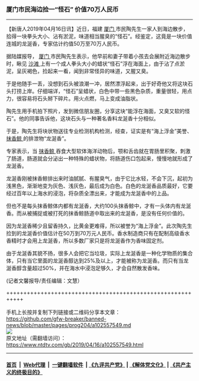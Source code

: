 ### 厦门市民海边捡一“怪石” 价值70万人民币
------------------------

<div class="post_content" itemprop="articleBody">
 <p>
  【新唐人2019年04月16日讯】近日，福建
  <a href="https://www.ntdtv.com/gb/厦门.htm">
   厦门
  </a>
  市民陶先生一家人到海边散步，拾得一块拳头大小、沾有淤泥，味道相当腥臭的“怪石”。经鉴定，这竟是一块价值连城的龙涎香，专家估计约值50万至70万人民币。
 </p>
 <p>
  据陆媒报导，
  <a href="https://www.ntdtv.com/gb/厦门.htm">
   厦门
  </a>
  市民陶先生表示，他早前和妻子带着小孩去会展附近海边散步时，瞅见
  <a href="https://www.ntdtv.com/gb/沙滩.htm">
   沙滩
  </a>
  上有一个成人拳头大小的蜡状“怪石”浮在海面上，由于沾了点淤泥，呈灰褐色，捡起来一看，闻到非常怪异的味道，又腥又臭。
 </p>
 <p>
  于是他随手一丢，没想到石头被浪潮一冲，居然漂浮起来，出于好奇他又将这块石头打捞上岸。仔细端详，“怪石”呈蜡状，白色中带一些黑色杂质，重量很轻，用点力，很容易将石头掰下碎片。用火点燃，马上变成油脂状。
 </p>
 <p>
  陶先生用手机拍下照片，发到微信朋友圈，分享这块“能浮在海面，又臭又软的怪石”。他的同事告诉他，这块石头与一种著名香料龙涎香十分相似。
 </p>
 <p>
  于是，陶先生将块状物送往专业检测机构检测，经查，证实是有“海上浮金”美誉、
  <a href="https://www.ntdtv.com/gb/抹香鲸.htm">
   抹香鲸
  </a>
  的排泄物“龙涎香”。
 </p>
 <p>
  专家表示，当
  <a href="https://www.ntdtv.com/gb/抹香鲸.htm">
   抹香鲸
  </a>
  吞食大型软体海洋动物后，颚和舌齿就在胃肠里积聚，刺激了肠道，肠道就会分泌出一种特殊的蜡状物，将肠道伤口包起来，慢慢地就形成了龙涎香。
 </p>
 <p>
  龙涎香刚被抹香鲸排出来时油腻腻、有腥臭气，由于它比水轻，不会下沉，起初为浅黑色，渐渐地变为灰色、浅灰色，最后成为白色。白色的龙涎香品质最好，它要经过百年以上海水的浸泡，将杂质全漂出来，才能成为龙涎香中的上品。
 </p>
 <p>
  但也不是每头抹香鲸体内都有龙涎香，大约100头抹香鲸中，才有一头体内有龙涎香。而从被捕捉或被打死的抹香鲸肠道中取出来的龙涎香，是没有任何价值的。
 </p>
 <p>
  因为龙涎香稀少且留香持久，比黄金更难得，所以被誉为“海上浮金”。此次陶先生捡到的龙涎香价值估计在50万到70万元人民币。香水制造商只有在配制高级香水香精时才会用上龙涎香，所以多数厂家只是将龙涎香作为香味固定剂。
 </p>
 <p>
  由于龙涎香其貌不扬，很多人会把它当垃圾，实际上龙涎香是一种化学物质的集合体，只有当它里面的龙涎香醇达到25%及以上，才能被称为龙涎香。而只有当龙涎香醇含量超过50%，并在海水中浸泡足够久，才会自然散发香味。
 </p>
 <p>
  (记者文馨报导/责任编辑：文慧）
 </p>
 <div class="single_ad">
 </div>
</div>

+++++++++++++++++++++++++++++++++++++++++++++++++++++++++++<br/><br/>
手机上长按并复制下列链接或二维码分享本文章：<br/>
https://github.com/gfw-breaker/banned-news/blob/master/pages/prog204/a102557549.md <br/>
<a href='https://github.com/gfw-breaker/banned-news/blob/master/pages/prog204/a102557549.md'><img src='https://github.com/gfw-breaker/banned-news/blob/master/pages/prog204/a102557549.md.png'/></a> <br/>
原文地址（需翻墙访问）：https://www.ntdtv.com/gb/2019/04/16/a102557549.html


------------------------
#### [首页](https://github.com/gfw-breaker/banned-news/blob/master/README.md) &nbsp;|&nbsp; [Web代理](https://github.com/labour-camp/helloworld) &nbsp;|&nbsp; [一键翻墙软件](https://github.com/gfw-breaker/nogfw/blob/master/README.md) &nbsp;| [《九评共产党》](https://github.com/gfw-breaker/9ping.md/blob/master/README.md#九评之一评共产党是什么) | [《解体党文化》](https://github.com/gfw-breaker/jtdwh.md/blob/master/README.md) | [《共产主义的终极目的》](https://github.com/gfw-breaker/gczydzjmd.md/blob/master/README.md)

